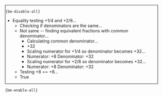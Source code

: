 <div style="border:1px solid black;">

`{bm-disable-all}`

 * Equality testing +1/4 and +2/8...
   * Checking if denominators are the same...
   * Not same -- finding equivalent fractions with common denominator...
     * Calculating common denominator...
     * +32
     * Scaling numerator for +1/4 so denominator becomes +32...
     * Numerator: +8 Denominator: +32
     * Scaling numerator for +2/8 so denominator becomes +32...
     * Numerator: +8 Denominator: +32
   * Testing +8 == +8...
   * True
</div>

`{bm-enable-all}`

